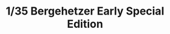 ---
layout: product
title: "1/35 Bergehetzer Early Special Edition"
price: "7000" 
desc: "Maketa"
img_path: "/assets/img/TM35103.jpg"
brand: "N/A"
available: false
special_offer: false
new: false
soon: false
cat: "010000"
subcat: "0013100"
subsubcat: "0N/A"
sifra: "TM35103"
---